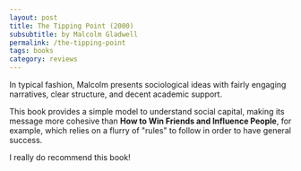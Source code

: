 ```yaml
---
layout: post
title: The Tipping Point (2000)
subsubtitle: by Malcolm Gladwell
permalink: /the-tipping-point
tags: books
category: reviews
---
```



In typical fashion, Malcolm presents sociological ideas with fairly engaging narratives, clear structure, and decent academic support.
<!--more-->

This book provides a simple model to understand social capital, making its message more cohesive than __How to Win Friends and Influence People__, for example, which relies on a flurry of "rules" to follow in order to have general success.

I really do recommend this book!